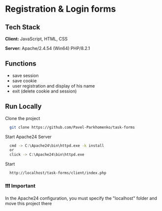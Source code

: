 
# Registration & Login forms

## Tech Stack

**Client:** JavaScript, HTML, CSS

**Server:** Apache/2.4.54 (Win64) PHP/8.2.1

## Functions
- save session
- save cookie
- user registration and display of his name
- exit (delete cookie and session)


## Run Locally

Clone the project

```bash
  git clone https://github.com/Pavel-Parkhomenko/task-forms
```

Start Apache24 Server

```bash
  cmd -> C:\Apache24\bin\httpd.exe -k install
  or
  click -> C:\Apache24\bin\httpd.exe
```

Start

```bash
  http://localhost/task-forms/client/index.php
```

### ❗❗❗ Important
In the Apache24 configuration, you must specify the "localhost" folder and move this project there
